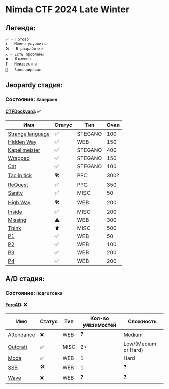 # Nimda CTF 2024 Late Winter

## Легенда:

    ✅ - Готово
    ⬆ - Можно улучшить
    🛠 - В разработке
    ⚠️ - Есть проблемы
    ❌ - Отменен
    ❓ - Неизвестно
    📅 - Запланирован

## Jeopardy стадия:
### Состояние: `Завершен`

#### [CTFDockyard](https://github.com/NimdaCTF/CTFDockyard): ✅

| Имя                                    | Статус        | Тип          | Очки       |
|----------------------------------------|---------------|--------------|------------|
| [Strange language](StrangeLanguage)    | ✅            | STEGANO      | 100        |
| [Hidden Way](HiddenWay)                | ✅            | WEB          | 150        |
| [Kapellmeister](Kapellmeister)         | ✅            | STEGANO      | 400        |
| [Wrapped](Wrapped)                     | ✅            | STEGANO      | 150        |
| [Cat](Cat)                             | ✅            | STEGANO      | 100        |
| [Tac in tick](TTT)                     | 🛠             | PPC          | 300?       |
| [ReQuest](ReQuest)                     | ✅            | PPC          | 350        |
| [Sanity](Sanity)                       | ✅            | MISC         | 50         |
| [High Way](HighWay)                    | 🛠            | WEB          | 200        |
| [Inside](Inside)                       | ✅           | MISC          | 200        |
| [Missing](Missing)                     | ⚠️           | WEB          | 300        |
| [Think](Think)                         | ⬆           | MISC          | 500        |
| [P1](P1)                               | ✅           | WEB          | 50        |
| [P2](P2)                               | ✅           | WEB          | 100        |
| [P3](P3)                               | ✅           | WEB          | 200        |
| [P4](P4)                               | ✅           | WEB          | 200        |



## A/D стадия:
### Состояние: `Подготовка`

#### [ForcAD](https://github.com/icYFTL/ForcAD): ❌

| Имя                                          | Статус        | Тип          | Кол-во уявзимостей | Сложность           |
|----------------------------------------------|---------------|--------------|--------------------|---------------------|
| [Attendance](AD/Attendance)                 | ❌             | WEB          | ❓                  |  Medium              |
| [Outcraft](AD/Outcraft)                     | ✅             | MISC         | 2+                   |  Low/(Medium or Hard)|
| [Moda](AD/Moda_1)                           | ✅            | WEB          | 1                   |      Hard                |
| [SSB](AD/SSB)                              | 🛠            | WEB          | 1                   |      ❓                |
| [Wave](AD/Wave/)                            | ❌            | WEB          | ❓                   |          ❓            |
